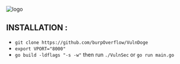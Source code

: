 ![logo](https://github.com/burpOverflow/VulnDoge/blob/master/media/logo2.jpeg)


## INSTALLATION :
* `git clone https://github.com/burpOverflow/VulnDoge`
* `export VPORT="8000"`
* `go build -ldflags "-s -w"` then run `./VulnSec` or `go run main.go`

